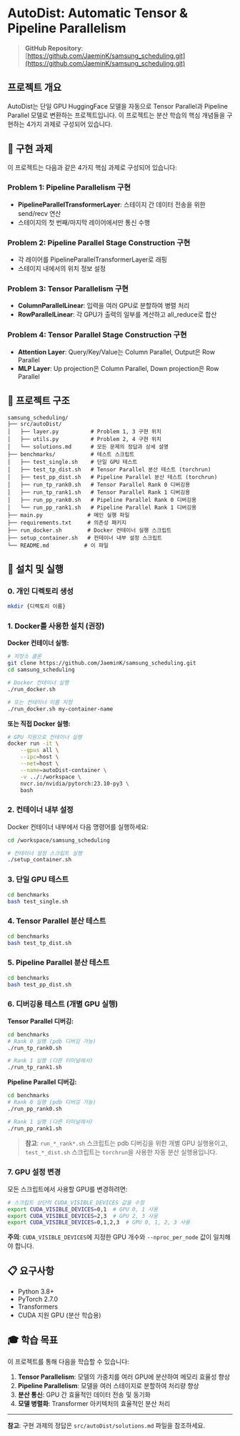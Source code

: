 # AutoDist: Automatic Tensor & Pipeline Parallelism

> **GitHub Repository**: [https://github.com/JaeminK/samsung_scheduling.git](https://github.com/JaeminK/samsung_scheduling.git)

## 프로젝트 개요

AutoDist는 단일 GPU HuggingFace 모델을 자동으로 Tensor Parallel과 Pipeline Parallel 모델로 변환하는 프로젝트입니다. 이 프로젝트는 분산 학습의 핵심 개념들을 구현하는 4가지 과제로 구성되어 있습니다.

## 🎯 구현 과제

이 프로젝트는 다음과 같은 4가지 핵심 과제로 구성되어 있습니다:



### Problem 1: Pipeline Parallelism 구현
- **PipelineParallelTransformerLayer**: 스테이지 간 데이터 전송을 위한 send/recv 연산
- 스테이지의 첫 번째/마지막 레이어에서만 통신 수행

### Problem 2: Pipeline Parallel Stage Construction 구현
- 각 레이어를 PipelineParallelTransformerLayer로 래핑
- 스테이지 내에서의 위치 정보 설정

### Problem 3: Tensor Parallelism 구현
- **ColumnParallelLinear**: 입력을 여러 GPU로 분할하여 병렬 처리
- **RowParallelLinear**: 각 GPU가 출력의 일부를 계산하고 all_reduce로 합산

### Problem 4: Tensor Parallel Stage Construction 구현
- **Attention Layer**: Query/Key/Value는 Column Parallel, Output은 Row Parallel
- **MLP Layer**: Up projection은 Column Parallel, Down projection은 Row Parallel



## 📁 프로젝트 구조

```
samsung_scheduling/
├── src/autoDist/
│   ├── layer.py          # Problem 1, 3 구현 위치
│   ├── utils.py          # Problem 2, 4 구현 위치
│   └── solutions.md      # 모든 문제의 정답과 상세 설명
├── benchmarks/           # 테스트 스크립트
│   ├── test_single.sh    # 단일 GPU 테스트
│   ├── test_tp_dist.sh   # Tensor Parallel 분산 테스트 (torchrun)
│   ├── test_pp_dist.sh   # Pipeline Parallel 분산 테스트 (torchrun)
│   ├── run_tp_rank0.sh   # Tensor Parallel Rank 0 디버깅용
│   ├── run_tp_rank1.sh   # Tensor Parallel Rank 1 디버깅용
│   ├── run_pp_rank0.sh   # Pipeline Parallel Rank 0 디버깅용
│   └── run_pp_rank1.sh   # Pipeline Parallel Rank 1 디버깅용
├── main.py              # 메인 실행 파일
├── requirements.txt     # 의존성 패키지
├── run_docker.sh        # Docker 컨테이너 실행 스크립트
├── setup_container.sh   # 컨테이너 내부 설정 스크립트
└── README.md           # 이 파일
```

## 🚀 설치 및 실행

### 0. 개인 디렉토리 생성
```bash
mkdir {디렉토리 이름}
```

### 1. Docker를 사용한 설치 (권장)

**Docker 컨테이너 실행:**
```bash
# 저장소 클론
git clone https://github.com/JaeminK/samsung_scheduling.git
cd samsung_scheduling

# Docker 컨테이너 실행
./run_docker.sh

# 또는 컨테이너 이름 지정
./run_docker.sh my-container-name
```

**또는 직접 Docker 실행:**
```bash
# GPU 지원으로 컨테이너 실행
docker run -it \
    --gpus all \
    --ipc=host \
    --net=host \
    --name=autoDist-container \
    -v ../:/workspace \
    nvcr.io/nvidia/pytorch:23.10-py3 \
    bash
```

### 2. 컨테이너 내부 설정

Docker 컨테이너 내부에서 다음 명령어를 실행하세요:

```bash
cd /workspace/samsung_scheduling

# 컨테이너 설정 스크립트 실행
./setup_container.sh
```

### 3. 단일 GPU 테스트

```bash
cd benchmarks
bash test_single.sh
```

### 4. Tensor Parallel 분산 테스트

```bash
cd benchmarks
bash test_tp_dist.sh
```

### 5. Pipeline Parallel 분산 테스트

```bash
cd benchmarks
bash test_pp_dist.sh
```

### 6. 디버깅용 테스트 (개별 GPU 실행)

**Tensor Parallel 디버깅:**
```bash
cd benchmarks
# Rank 0 실행 (pdb 디버깅 가능)
./run_tp_rank0.sh

# Rank 1 실행 (다른 터미널에서)
./run_tp_rank1.sh
```

**Pipeline Parallel 디버깅:**
```bash
cd benchmarks
# Rank 0 실행 (pdb 디버깅 가능)
./run_pp_rank0.sh

# Rank 1 실행 (다른 터미널에서)
./run_pp_rank1.sh
```

> **참고**: `run_*_rank*.sh` 스크립트는 pdb 디버깅을 위한 개별 GPU 실행용이고, `test_*_dist.sh` 스크립트는 `torchrun`을 사용한 자동 분산 실행용입니다.

### 7. GPU 설정 변경

모든 스크립트에서 사용할 GPU를 변경하려면:

```bash
# 스크립트 상단의 CUDA_VISIBLE_DEVICES 값을 수정
export CUDA_VISIBLE_DEVICES=0,1  # GPU 0, 1 사용
export CUDA_VISIBLE_DEVICES=2,3  # GPU 2, 3 사용
export CUDA_VISIBLE_DEVICES=0,1,2,3  # GPU 0, 1, 2, 3 사용
```

**주의**: `CUDA_VISIBLE_DEVICES`에 지정한 GPU 개수와 `--nproc_per_node` 값이 일치해야 합니다.

## 📋 요구사항

- Python 3.8+
- PyTorch 2.7.0
- Transformers
- CUDA 지원 GPU (분산 학습용)

## 🎓 학습 목표

이 프로젝트를 통해 다음을 학습할 수 있습니다:

1. **Tensor Parallelism**: 모델의 가중치를 여러 GPU에 분산하여 메모리 효율성 향상
2. **Pipeline Parallelism**: 모델을 여러 스테이지로 분할하여 처리량 향상
3. **분산 통신**: GPU 간 효율적인 데이터 전송 및 동기화
4. **모델 병렬화**: Transformer 아키텍처의 효율적인 분산 처리


---

**참고**: 구현 과제의 정답은 `src/autoDist/solutions.md` 파일을 참조하세요.

